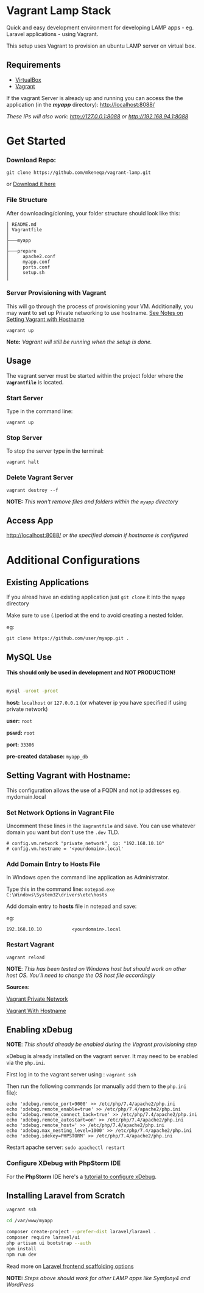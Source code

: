 # Vagrant Lamp Stack

Quick and easy development environment for developing LAMP apps - eg. Laravel applications - using Vagrant.

This setup uses Vagrant to provision an ubuntu LAMP server on virtual box.

## Requirements

- [VirtualBox](https://www.virtualbox.org/wiki/Downloads)
- [Vagrant](https://www.vagrantup.com/downloads.html)

If the vagrant Server is already up and running you can access the the application (in the **_myapp_** directory):  <http://localhost:8088/>

_These IPs will also work: <http://127.0.0.1:8088> or <http://192.168.94.1:8088>_


# Get Started


### Download Repo:

```
git clone https://github.com/mkeneqa/vagrant-lamp.git
```

or [Download it here](https://github.com/mkeneqa/vagrant-lamp/archive/default.zip)

### File Structure

After downloading/cloning, your folder structure should look like this:

```
│ README.md
│ Vagrantfile
│
├───myapp
│
├───prepare
│     apache2.conf
│     myapp.conf
│     ports.conf
│     setup.sh
│
```

### Server Provisioning with Vagrant

This will go through the process of provisioning your VM. Additionally, you may want to set up Private networking to use hostname. [See Notes on Setting Vagrant with Hostname](#setting-vagrant-with-hostname)

```
vagrant up
```

**Note:** _Vagrant will still be running when the setup is done._


## Usage

The vagrant server must be started within the project folder where the __`Vagrantfile`__ is located.


### Start Server

Type in the command line:

```
vagrant up
```


### Stop Server

To stop the server type in the terminal:

```
vagrant halt
```

### Delete Vagrant Server

```
vagrant destroy --f
```

**NOTE:** _This won't remove files and folders within the `myapp` directory_


## Access App
<http://localhost:8088/> _or the specified domain if hostname is configured_



# Additional Configurations

## Existing Applications

If you alread have an existing application just `git clone` it into  the `myapp` directory 

Make sure to use (.)period at the end to avoid creating a nested folder.

eg: 
```
git clone https://github.com/user/myapp.git .
```

## MySQL Use

#### This should only be used in development and NOT PRODUCTION!

```bash

mysql -uroot -proot

```
**host:** `localhost` or `127.0.0.1` (or whatever ip you have specified if using private network)

**user:** `root`

**pswd:** `root`

**port:** `33306`

**pre-created database:** `myapp_db`


## Setting Vagrant with Hostname:

This configuration allows the use of a FQDN and not ip addresses eg. mydomain.local


### Set Network Options in Vagrant File

Uncomment these lines in the `Vagrantfile` and save. 
You can use whatever domain you want but don't use the `.dev` TLD.

```
# config.vm.network "private_network", ip: "192.168.10.10"
# config.vm.hostname = '<yourdomain>.local'
```

### Add Domain Entry to Hosts File
In Windows open the command line application as Administrator. 

Type this in the command line: `notepad.exe C:\Windows\System32\drivers\etc\hosts`

Add domain entry to **hosts** file in notepad and save:

eg:

```
192.168.10.10       	<yourdomain>.local
```

### Restart Vagrant

```
vagrant reload
```


**NOTE**: _This has been tested on Windows host but should work on other host OS. You'll need to change the OS host file accordingly_

**Sources:**

[Vagrant Private Network](https://www.vagrantup.com/docs/networking/private_network#static-ip)

[Vagrant With Hostname](https://unix.stackexchange.com/questions/493484/how-do-i-configure-a-vagrant-virtual-machine-with-a-host-name)



## Enabling xDebug

**NOTE**: _This should already be enabled during the Vagrant provisioning step_

xDebug is already installed on the vagrant server. It may need to be enabled via the `php.ini`.

First log in to the vagrant server using : `vagrant ssh`

Then run the following commands (or manually add them to the `php.ini` file):

```
echo 'xdebug.remote_port=9000' >> /etc/php/7.4/apache2/php.ini
echo 'xdebug.remote_enable=true' >> /etc/php/7.4/apache2/php.ini
echo 'xdebug.remote_connect_back=true' >> /etc/php/7.4/apache2/php.ini
echo 'xdebug.remote_autostart=on' >> /etc/php/7.4/apache2/php.ini
echo 'xdebug.remote_host=' >> /etc/php/7.4/apache2/php.ini
echo 'xdebug.max_nesting_level=1000' >> /etc/php/7.4/apache2/php.ini
echo 'xdebug.idekey=PHPSTORM' >> /etc/php/7.4/apache2/php.ini
```
Restart apache server: `sudo apachectl restart`

### Configure XDebug with PhpStorm IDE

For the __PhpStorm__ IDE here's a [tutorial to configure xDebug](https://odan.github.io/2019/01/19/install-xdebug-and-configure-phpstorm-for-vagrant.html).


## Installing Laravel from Scratch


```bash
vagrant ssh

cd /var/www/myapp

composer create-project --prefer-dist laravel/laravel .
composer require laravel/ui
php artisan ui bootstrap --auth
npm install
npm run dev
```

Read more on [Laravel frontend scaffolding options](https://laravel.com/docs/7.x/frontend)


**NOTE:** _Steps above should work for other LAMP apps like Symfony4 and WordPress_